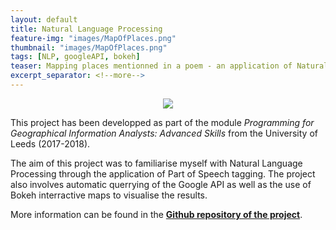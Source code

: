 ```yaml
---
layout: default
title: Natural Language Processing
feature-img: "images/MapOfPlaces.png"
thumbnail: "images/MapOfPlaces.png"
tags: [NLP, googleAPI, bokeh]
teaser: Mapping places mentionned in a poem - an application of Natural Language Processing
excerpt_separator: <!--more-->
---
```


<!--more-->

<p align="center">
  <img src="/images/MapOfPlaces.png">
</p>

This project has been developped as part of the module *Programming for Geographical Information Analysts: Advanced Skills* from the University of Leeds (2017-2018).

The aim of this project was to familiarise myself with Natural Language Processing through the application of Part of Speech tagging. 
The project also involves automatic querrying of the Google API as well as the use of Bokeh interractive maps to visualise the results. 

More information can be found in the [**Github repository of the project**](https://github.com/mednche/AdvancedProgrammingSkills/tree/master/NLP).
